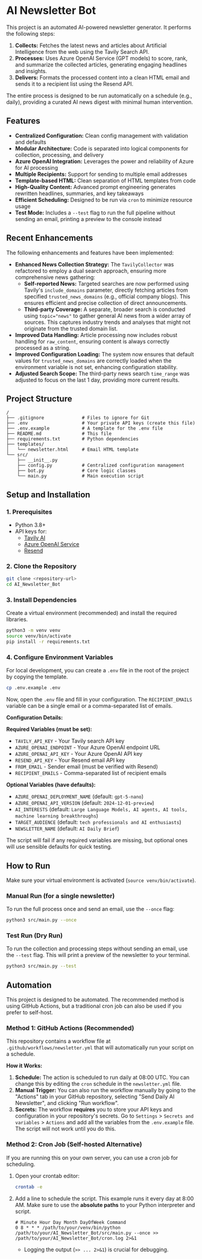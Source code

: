# AI Newsletter Bot

This project is an automated AI-powered newsletter generator. It performs the following steps:

1.  **Collects:** Fetches the latest news and articles about Artificial Intelligence from the web using the Tavily Search API.
2.  **Processes:** Uses Azure OpenAI Service (GPT models) to score, rank, and summarize the collected articles, generating engaging headlines and insights.
3.  **Delivers:** Formats the processed content into a clean HTML email and sends it to a recipient list using the Resend API.

The entire process is designed to be run automatically on a schedule (e.g., daily), providing a curated AI news digest with minimal human intervention.

## Features

- **Centralized Configuration:** Clean config management with validation and defaults
- **Modular Architecture:** Code is separated into logical components for collection, processing, and delivery
- **Azure OpenAI Integration:** Leverages the power and reliability of Azure for AI processing
- **Multiple Recipients:** Support for sending to multiple email addresses
- **Template-based HTML:** Clean separation of HTML templates from code
- **High-Quality Content:** Advanced prompt engineering generates rewritten headlines, summaries, and key takeaways
- **Efficient Scheduling:** Designed to be run via `cron` to minimize resource usage
- **Test Mode:** Includes a `--test` flag to run the full pipeline without sending an email, printing a preview to the console instead

## Recent Enhancements

The following enhancements and features have been implemented:

-   **Enhanced News Collection Strategy:** The `TavilyCollector` was refactored to employ a dual search approach, ensuring more comprehensive news gathering:
    *   **Self-reported News:** Targeted searches are now performed using Tavily's `include_domains` parameter, directly fetching articles from specified `trusted_news_domains` (e.g., official company blogs). This ensures efficient and precise collection of direct announcements.
    *   **Third-party Coverage:** A separate, broader search is conducted using `topic="news"` to gather general AI news from a wider array of sources. This captures industry trends and analyses that might not originate from the trusted domain list.
-   **Improved Data Handling:** Article processing now includes robust handling for `raw_content`, ensuring content is always correctly processed as a string.
-   **Improved Configuration Loading:** The system now ensures that default values for `trusted_news_domains` are correctly loaded when the environment variable is not set, enhancing configuration stability.
-   **Adjusted Search Scope:** The third-party news search `time_range` was adjusted to focus on the last 1 day, providing more current results.

## Project Structure

```
/
├── .gitignore              # Files to ignore for Git
├── .env                    # Your private API keys (create this file)
├── .env.example            # A template for the .env file
├── README.md               # This file
├── requirements.txt        # Python dependencies
├── templates/
│   └── newsletter.html     # Email HTML template
└── src/
    ├── __init__.py
    ├── config.py           # Centralized configuration management
    ├── bot.py              # Core logic classes
    └── main.py             # Main execution script
```

## Setup and Installation

### 1. Prerequisites

- Python 3.8+
- API keys for:
    - [Tavily AI](https://tavily.com/)
    - [Azure OpenAI Service](https://azure.microsoft.com/en-us/products/ai-services/openai-service)
    - [Resend](https://resend.com/)

### 2. Clone the Repository

```bash
git clone <repository-url>
cd AI_Newsletter_Bot
```

### 3. Install Dependencies

Create a virtual environment (recommended) and install the required libraries.

```bash
python3 -m venv venv
source venv/bin/activate
pip install -r requirements.txt
```

### 4. Configure Environment Variables

For local development, you can create a `.env` file in the root of the project by copying the template.

```bash
cp .env.example .env
```

Now, open the `.env` file and fill in your configuration. The `RECIPIENT_EMAILS` variable can be a single email or a comma-separated list of emails.

**Configuration Details:**

**Required Variables (must be set):**
- `TAVILY_API_KEY` - Your Tavily search API key
- `AZURE_OPENAI_ENDPOINT` - Your Azure OpenAI endpoint URL
- `AZURE_OPENAI_API_KEY` - Your Azure OpenAI API key
- `RESEND_API_KEY` - Your Resend email API key
- `FROM_EMAIL` - Sender email (must be verified with Resend)
- `RECIPIENT_EMAILS` - Comma-separated list of recipient emails

**Optional Variables (have defaults):**
- `AZURE_OPENAI_DEPLOYMENT_NAME` (default: `gpt-5-nano`)
- `AZURE_OPENAI_API_VERSION` (default: `2024-12-01-preview`)
- `AI_INTERESTS` (default: `Large Language Models, AI agents, AI tools, machine learning breakthroughs`)
- `TARGET_AUDIENCE` (default: `tech professionals and AI enthusiasts`)
- `NEWSLETTER_NAME` (default: `AI Daily Brief`)

The script will fail if any required variables are missing, but optional ones will use sensible defaults for quick testing.

## How to Run

Make sure your virtual environment is activated (`source venv/bin/activate`).

### Manual Run (for a single newsletter)

To run the full process once and send an email, use the `--once` flag:

```bash
python3 src/main.py --once
```

### Test Run (Dry Run)

To run the collection and processing steps without sending an email, use the `--test` flag. This will print a preview of the newsletter to your terminal.

```bash
python3 src/main.py --test
```

## Automation

This project is designed to be automated. The recommended method is using GitHub Actions, but a traditional cron job can also be used if you prefer to self-host.

### Method 1: GitHub Actions (Recommended)

This repository contains a workflow file at `.github/workflows/newsletter.yml` that will automatically run your script on a schedule.

**How it Works:**

1.  **Schedule:** The action is scheduled to run daily at 08:00 UTC. You can change this by editing the `cron` schedule in the `newsletter.yml` file.
2.  **Manual Trigger:** You can also run the workflow manually by going to the "Actions" tab in your GitHub repository, selecting "Send Daily AI Newsletter", and clicking "Run workflow".
3.  **Secrets:** The workflow **requires** you to store your API keys and configuration in your repository's secrets. Go to `Settings` > `Secrets and variables` > `Actions` and add all the variables from the `.env.example` file. The script will not work until you do this.

### Method 2: Cron Job (Self-hosted Alternative)

If you are running this on your own server, you can use a cron job for scheduling.

1.  Open your crontab editor:
    ```bash
    crontab -e
    ```

2.  Add a line to schedule the script. This example runs it every day at 8:00 AM. Make sure to use the **absolute paths** to your Python interpreter and script.

    ```cron
    # Minute Hour Day Month DayOfWeek Command
    0 8 * * * /path/to/your/venv/bin/python /path/to/your/AI_Newsletter_Bot/src/main.py --once >> /path/to/your/AI_Newsletter_Bot/cron.log 2>&1
    ```

    - Logging the output (`>> ... 2>&1`) is crucial for debugging.
